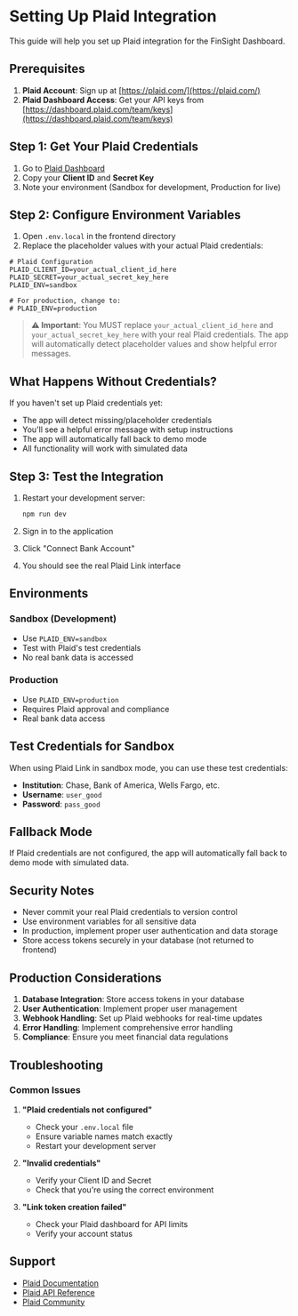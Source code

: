 # Setting Up Plaid Integration

This guide will help you set up Plaid integration for the FinSight Dashboard.

## Prerequisites

1. **Plaid Account**: Sign up at [https://plaid.com/](https://plaid.com/)
2. **Plaid Dashboard Access**: Get your API keys from [https://dashboard.plaid.com/team/keys](https://dashboard.plaid.com/team/keys)

## Step 1: Get Your Plaid Credentials

1. Go to [Plaid Dashboard](https://dashboard.plaid.com/team/keys)
2. Copy your **Client ID** and **Secret Key**
3. Note your environment (Sandbox for development, Production for live)

## Step 2: Configure Environment Variables

1. Open `.env.local` in the frontend directory
2. Replace the placeholder values with your actual Plaid credentials:

```env
# Plaid Configuration
PLAID_CLIENT_ID=your_actual_client_id_here
PLAID_SECRET=your_actual_secret_key_here
PLAID_ENV=sandbox

# For production, change to:
# PLAID_ENV=production
```

> **⚠️ Important**: You MUST replace `your_actual_client_id_here` and `your_actual_secret_key_here` with your real Plaid credentials. The app will automatically detect placeholder values and show helpful error messages.

## What Happens Without Credentials?

If you haven't set up Plaid credentials yet:

- The app will detect missing/placeholder credentials
- You'll see a helpful error message with setup instructions
- The app will automatically fall back to demo mode
- All functionality will work with simulated data

## Step 3: Test the Integration

1. Restart your development server:

   ```bash
   npm run dev
   ```

2. Sign in to the application
3. Click "Connect Bank Account"
4. You should see the real Plaid Link interface

## Environments

### Sandbox (Development)

- Use `PLAID_ENV=sandbox`
- Test with Plaid's test credentials
- No real bank data is accessed

### Production

- Use `PLAID_ENV=production`
- Requires Plaid approval and compliance
- Real bank data access

## Test Credentials for Sandbox

When using Plaid Link in sandbox mode, you can use these test credentials:

- **Institution**: Chase, Bank of America, Wells Fargo, etc.
- **Username**: `user_good`
- **Password**: `pass_good`

## Fallback Mode

If Plaid credentials are not configured, the app will automatically fall back to demo mode with simulated data.

## Security Notes

- Never commit your real Plaid credentials to version control
- Use environment variables for all sensitive data
- In production, implement proper user authentication and data storage
- Store access tokens securely in your database (not returned to frontend)

## Production Considerations

1. **Database Integration**: Store access tokens in your database
2. **User Authentication**: Implement proper user management
3. **Webhook Handling**: Set up Plaid webhooks for real-time updates
4. **Error Handling**: Implement comprehensive error handling
5. **Compliance**: Ensure you meet financial data regulations

## Troubleshooting

### Common Issues

1. **"Plaid credentials not configured"**

   - Check your `.env.local` file
   - Ensure variable names match exactly
   - Restart your development server

2. **"Invalid credentials"**

   - Verify your Client ID and Secret
   - Check that you're using the correct environment

3. **"Link token creation failed"**
   - Check your Plaid dashboard for API limits
   - Verify your account status

## Support

- [Plaid Documentation](https://plaid.com/docs/)
- [Plaid API Reference](https://plaid.com/docs/api/)
- [Plaid Community](https://support.plaid.com/)
